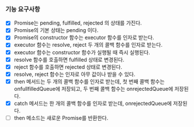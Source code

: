 ### 기능 요구사항

- [x] Promise는 pending, fulfilled, rejected 의 상태를 가진다.
- [x] Promise의 기본 상태는 pending 이다.
- [x] Promise의 constructor 함수는 executor 함수를 인자로 받는다.
- [x] executor 함수는 resolve, reject 두 개의 콜백 함수를 인자로 받는다.
- [x] executor 함수는 constructor 함수가 실행될 때 즉시 실행된다.
- [x] resolve 함수를 호출하면 fulfilled 상태로 변경된다.
- [x] reject 함수를 호출하면 rejected 상태로 변경된다.
- [x] resolve, reject 함수는 인자로 아무 값이나 받을 수 있다.
- [x] then 메서드는 두 개의 콜백 함수를 인자로 받는데, 첫 번째 콜백 함수는 onfullfilledQueue에 저장되고, 두 번째 콜백 함수는 onrejectedQueue에 저장된다.
- [x] catch 메서드는 한 개의 콜백 함수를 인자로 받는데, onrejectedQueue에 저장된다.
- [ ] then 메소드는 새로운 Promise를 반환한다.
